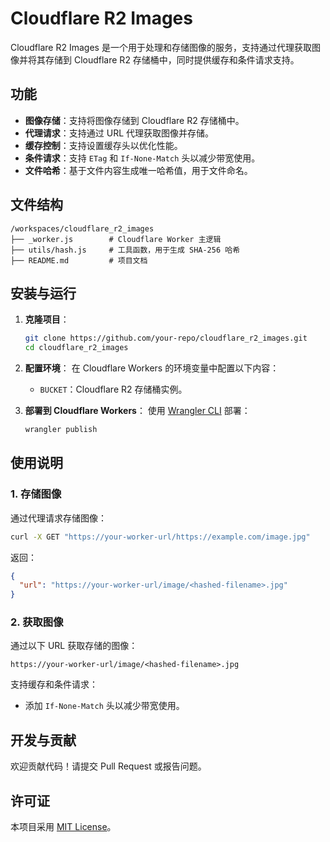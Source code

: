 # Cloudflare R2 Images

Cloudflare R2 Images 是一个用于处理和存储图像的服务，支持通过代理获取图像并将其存储到 Cloudflare R2 存储桶中，同时提供缓存和条件请求支持。

## 功能

- **图像存储**：支持将图像存储到 Cloudflare R2 存储桶中。
- **代理请求**：支持通过 URL 代理获取图像并存储。
- **缓存控制**：支持设置缓存头以优化性能。
- **条件请求**：支持 `ETag` 和 `If-None-Match` 头以减少带宽使用。
- **文件哈希**：基于文件内容生成唯一哈希值，用于文件命名。

## 文件结构

```
/workspaces/cloudflare_r2_images
├── _worker.js        # Cloudflare Worker 主逻辑
├── utils/hash.js     # 工具函数，用于生成 SHA-256 哈希
├── README.md         # 项目文档
```

## 安装与运行

1. **克隆项目**：
   ```bash
   git clone https://github.com/your-repo/cloudflare_r2_images.git
   cd cloudflare_r2_images
   ```

2. **配置环境**：
   在 Cloudflare Workers 的环境变量中配置以下内容：
   - `BUCKET`：Cloudflare R2 存储桶实例。

3. **部署到 Cloudflare Workers**：
   使用 [Wrangler CLI](https://developers.cloudflare.com/workers/wrangler/) 部署：
   ```bash
   wrangler publish
   ```

## 使用说明

### 1. 存储图像

通过代理请求存储图像：
```bash
curl -X GET "https://your-worker-url/https://example.com/image.jpg"
```
返回：
```json
{
  "url": "https://your-worker-url/image/<hashed-filename>.jpg"
}
```

### 2. 获取图像

通过以下 URL 获取存储的图像：
```
https://your-worker-url/image/<hashed-filename>.jpg
```

支持缓存和条件请求：
- 添加 `If-None-Match` 头以减少带宽使用。

## 开发与贡献

欢迎贡献代码！请提交 Pull Request 或报告问题。

## 许可证

本项目采用 [MIT License](LICENSE)。